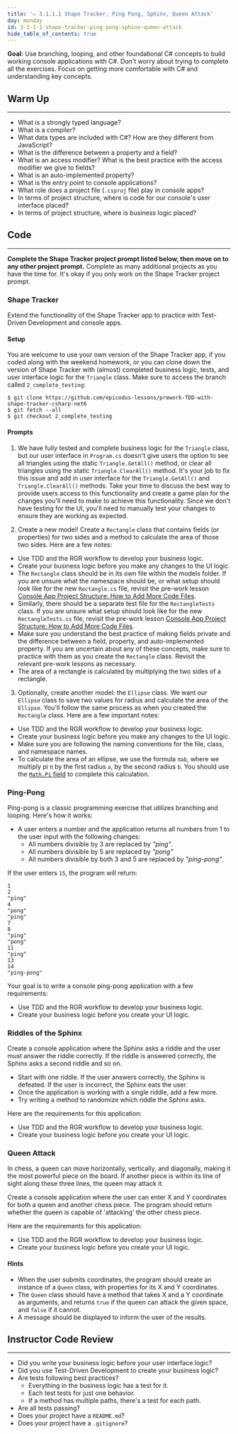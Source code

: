 ```yaml
---
title: '✏️ 3.1.1.1 Shape Tracker, Ping Pong, Sphinx, Queen Attack'
day: monday
id: 3-1-1-1-shape-tracker-ping-pong-sphinx-queen-attack
hide_table_of_contents: true
---
```


**Goal:** Use branching, looping, and other foundational C# concepts to build working console applications with C#. Don't worry about trying to complete all the exercises. Focus on getting more comfortable with C# and understanding key concepts.

## Warm Up
---

* What is a strongly typed language?
* What is a compiler?
* What data types are included with C#? How are they different from JavaScript?
* What is the difference between a property and a field?
* What is an access modifier? What is the best practice with the access modifier we give to fields?
* What is an auto-implemented property?
* What is the entry point to console applications?
* What role does a project file (`.csproj` file) play in console apps?
* In terms of project structure, where is code for our console's user interface placed? 
* In terms of project structure, where is business logic placed?  

## Code
---

**Complete the Shape Tracker project prompt listed below, then move on to any other project prompt.** Complete as many additional projects as you have the time for. It's okay if you only work on the Shape Tracker project prompt.

### Shape Tracker

Extend the functionality of the Shape Tracker app to practice with Test-Driven Development and console apps.

#### Setup

You are welcome to use your own version of the Shape Tracker app, if you coded along with the weekend homework, or you can clone down the version of Shape Tracker with (almost) completed business logic, tests, and user interface logic for the `Triangle` class. Make sure to access the branch called `2_complete_testing`:

```
$ git clone https://github.com/epicodus-lessons/prework-TDD-with-shape-tracker-csharp-net6
$ git fetch --all
$ git checkout 2_complete_testing
```

#### Prompts

1. We have fully tested and complete business logic for the `Triangle` class, but our user interface in `Program.cs` doesn't give users the option to see all triangles using the static `Triangle.GetAll()` method, or clear all triangles using the static `Triangle.ClearAll()` method. It's your job to fix this issue and add in user interface for the `Triangle.GetAll()` and `Triangle.ClearAll()` methods. Take your time to discuss the best way to provide users access to this functionality and create a game plan for the changes you'll need to make to achieve this functionality. Since we don't have testing for the UI, you'll need to manually test your changes to ensure they are working as expected. 

2. Create a new model! Create a `Rectangle` class that contains fields (or properties) for two sides and a method to calculate the area of those two sides. Here are a few notes:
  * Use TDD and the RGR workflow to develop your business logic.
  * Create your business logic before you make any changes to the UI logic. 
  * The `Rectangle` class should be in its own file within the models folder. If you are unsure what the namespace should be, or what setup should look like for the new `Rectangle.cs` file, revisit the pre-work lesson [Console App Project Structure: How to Add More Code Files](/c-and-net/lessons-19-31-basic-console-apps/3-0-0-30-console-app-project-structure-how-to-add-more-code-files).
  * Similarly, there should be a separate test file for the `RectangleTests` class. If you are unsure what setup should look like for the new `RectangleTests.cs` file, revisit the pre-work lesson [Console App Project Structure: How to Add More Code Files](/c-and-net/lessons-32-44-tdd-and-debugging/3-0-0-34-mstest-configuration-and-setup).
  * Make sure you understand the best practice of making fields private and the difference between a field, property, and auto-implemented property. If you are uncertain about any of these concepts, make sure to practice with them as you create the `Rectangle` class. Revisit the relevant pre-work lessons as necessary.
  * The area of a rectangle is calculated by multiplying the two sides of a rectangle.

3. Optionally, create another model: the `Ellipse` class. We want our `Ellipse` class to save two values for radius and calculate the area of the `Ellipse`. You'll follow the same process as when you created the `Rectangle` class. Here are a few important notes:
  * Use TDD and the RGR workflow to develop your business logic.
  * Create your business logic before you make any changes to the UI logic. 
  * Make sure you are following the naming conventions for the file, class, and namespace names. 
  * To calculate the area of an ellipse, we use the formula `πab`, where we multiply pi `π` by the first radius `a`, by the second radius `b`. You should use the [`Math.Pi` field](https://learn.microsoft.com/en-us/dotnet/api/system.math.pi?view=net-6.0) to complete this calculation.

### Ping-Pong

Ping-pong is a classic programming exercise that utilizes branching and looping. Here's how it works:

* A user enters a number and the application returns all numbers from 1 to the user input with the following changes:
  * All numbers divisible by 3 are replaced by _"ping"_.
  * All numbers divisible by 5 are replaced by _"pong"_
  * All numbers divisible by both 3 and 5 are replaced by _"ping-pong"_.

If the user enters `15`, the program will return:

```
1
2
"ping"
4
"pong"
"ping"
7
8
"ping"
"pong"
11
"ping"
13
14
"ping-pong"
```

Your goal is to write a console ping-pong application with a few requirements:

* Use TDD and the RGR workflow to develop your business logic. 
* Create your business logic before you create your UI logic. 

### Riddles of the Sphinx

Create a console application where the Sphinx asks a riddle and the user must answer the riddle correctly. If the riddle is answered correctly, the Sphinx asks a second riddle and so on.

* Start with one riddle. If the user answers correctly, the Sphinx is defeated. If the user is incorrect, the Sphinx eats the user.
* Once the application is working with a single riddle, add a few more.
* Try writing a method to randomize which riddle the Sphinx asks.

Here are the requirements for this application:

* Use TDD and the RGR workflow to develop your business logic. 
* Create your business logic before you create your UI logic. 

### Queen Attack

In chess, a queen can move horizontally, vertically, and diagonally, making it the most powerful piece on the board. If another piece is within its line of sight along these three lines, the queen may attack it.

Create a console application where the user can enter X and Y coordinates for both a queen and another chess piece. The program should return whether the queen is capable of 'attacking' the other chess piece.

Here are the requirements for this application:

* Use TDD and the RGR workflow to develop your business logic. 
* Create your business logic before you create your UI logic. 

#### Hints

* When the user submits coordinates, the program should create an instance of a `Queen` class, with properties for its X and Y coordinates.
* The `Queen` class should have a method that takes X and a Y coordinate as arguments, and returns `true` if the queen can attack the given space, and `false` if it cannot.
* A message should be displayed to inform the user of the results.

## Instructor Code Review
---

* Did you write your business logic before your user interface logic?
* Did you use Test-Driven Development to create your business logic? 
* Are tests following best practices? 
  * Everything in the business logic has a test for it.
  * Each test tests for just one behavior.
  * If a method has multiple paths, there's a test for each path.
* Are all tests passing?
* Does your project have a `README.md`?
* Does your project have a `.gitignore`?
